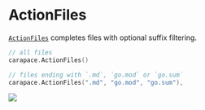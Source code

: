 # ActionFiles

[`ActionFiles`] completes files with optional suffix filtering.

```go
// all files
carapace.ActionFiles()

// files ending with `.md`, `go.mod` or `go.sum`
carapace.ActionFiles(".md", "go.mod", "go.sum"),
```

![](./actionFiles.cast)


[`ActionFiles`]:https://pkg.go.dev/github.com/rsteube/carapace#ActionFiles
